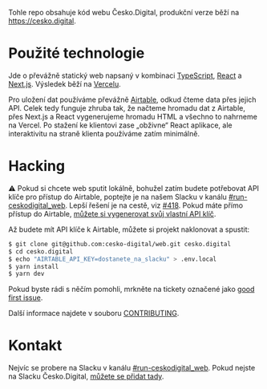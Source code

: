Tohle repo obsahuje kód webu Česko.Digital, produkční verze běží na https://cesko.digital.

# Použité technologie

Jde o převážně statický web napsaný v kombinaci [TypeScript](https://www.typescriptlang.org), [React](https://reactjs.org) a [Next.js](https://nextjs.org). Výsledek běží na [Vercelu](https://vercel.com/).

Pro uložení dat používáme převážně [Airtable](https://airtable.com), odkud čteme data přes jejich API. Celek tedy funguje zhruba tak, že načteme hromadu dat z Airtable, přes Next.js a React vygenerujeme hromadu HTML a všechno to nahrneme na Vercel. Po stažení ke klientovi zase „obživne“ React aplikace, ale interaktivitu na straně klienta používáme zatím minimálně.

# Hacking

⚠️ Pokud si chcete web sputit lokálně, bohužel zatím budete potřebovat API klíče pro přístup do Airtable, poptejte je na našem Slacku v kanálu [\#run-ceskodigital_web](https://cesko-digital.slack.com/archives/CHG9NA23D). Lepší řešení je na cestě, viz [\#418](https://github.com/cesko-digital/web/issues/418). Pokud máte přímo přístup do Airtable, [můžete si vygenerovat svůj vlastní API klíč](https://support.airtable.com/hc/en-us/articles/219046777).

Až budete mít API klíče k Airtable, můžete si projekt naklonovat a spustit:

```bash
$ git clone git@github.com:cesko-digital/web.git cesko.digital
$ cd cesko.digital
$ echo "AIRTABLE_API_KEY=dostanete_na_slacku" > .env.local
$ yarn install
$ yarn dev
```

Pokud byste rádi s něčím pomohli, mrkněte na tickety označené jako [good first issue](https://github.com/cesko-digital/web/issues?q=is%3Aissue+is%3Aopen+label%3A%22good+first+issue%22).

Další informace najdete v souboru [CONTRIBUTING](CONTRIBUTING.md).

# Kontakt

Nejvíc se probere na Slacku v kanálu [\#run-ceskodigital_web](https://cesko-digital.slack.com/archives/CHG9NA23D). Pokud nejste na Slacku Česko.Digital, [můžete se přidat tady](https://join.cesko.digital).